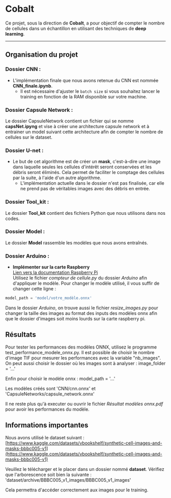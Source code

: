 # Cobalt

Ce projet, sous la direction de **Cobalt**, a pour objectif de compter le nombre de cellules dans un échantillon en utilisant des techniques de **deep learning**.

---

## Organisation du projet

### Dossier **CNN** :

- L'implémentation finale que nous avons retenue du CNN est nommée **CNN_finale.ipynb**.
  - Il est nécessaire d'ajuster le `batch size` si vous souhaitez lancer le training en fonction de la RAM disponible sur votre machine.

### Dossier **Capsule Network** :

Le dossier CapsuleNetwork contient un fichier qui se nomme **capsNet.ipyng** et vise à créer une architecture capsule network et à entrainer un model suivant cette architecture afin de compter le nombre de cellules sur le dataset.

### Dossier **U-net** :

- Le but de cet algorithme est de créer un **mask**, c'est-à-dire une image dans laquelle seules les cellules d'intérêt seront conservées et les débris seront éliminés. Cela permet de faciliter le comptage des cellules par la suite, à l'aide d'un autre algorithme.
  - L'implémentation actuelle dans le dossier n'est pas finalisée, car elle ne prend pas de véritables images avec des débris en entrée.

### Dossier **Tool_kit** :

Le dossier **Tool_kit** contient des fichiers Python que nous utilisons dans nos codes.

### Dossier **Model** :

Le dossier **Model** rassemble les modèles que nous avons entraînés.

### Dossier **Arduino** :
* **Implémenter sur la carte Raspberry**<br>
[Lien vers la documentation Raspberry Pi](https://docs.google.com/document/d/1x48W1OlW6UofIinBcvy3fAUehOSoxmO2rE9DZH93tJM/edit?tab=t.0)<br>
Utilisez le fichier *compteur de cellule.py* du dossier *Arduino* afin d'appliquer le modèle. Pour changer le modèle utilisé, il vous suffir de changer cette ligne :
```python
model_path = 'model/votre_modèle.onnx'
```


Dans le dossier *Arduino*, on trouve aussi le fichier *resize_images.py* pour changer la taille des images au format des inputs des modèles onnx afin que le dossier d'images soit moins lourds sur la carte raspberry pi.


## Résultats
Pour tester les performances des modèles ONNX, utilisez le programme test_performance_modele_onnx.py. Il est possible de choisir le nombre d'image TIF pour mesurer les performances avec la variable "nb_images". On peut aussi choisir le dossier où les images sont à analyser : 
    image_folder = '...'

Enfin pour choisir le modèle onnx : 
    model_path = '...'

Les modèles créés sont 'CNN/cnn.onnx' et 'CapsuleNetworks/capsule_network.onnx'

Il ne reste plus qu'à executer ou ouvrir le fichier *Résultat modèles onnx.pdf* pour avoir les performances du modèle.


## Informations importantes

Nous avons utilisé le dataset suivant : [https://www.kaggle.com/datasets/vbookshelf/synthetic-cell-images-and-masks-bbbc005-v1](https://www.kaggle.com/datasets/vbookshelf/synthetic-cell-images-and-masks-bbbc005-v1)

Veuillez le télécharger et le placer dans un dossier nommé **dataset**. Vérifiez que l'arborescence soit bien la suivante :
'dataset/archive/BBBC005_v1_images/BBBC005_v1_images'

Cela permettra d'accéder correctement aux images pour le training.
